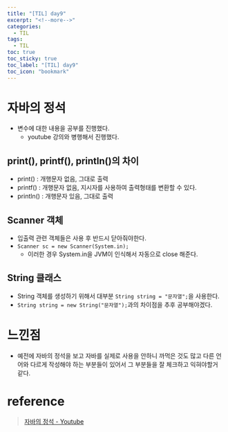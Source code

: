 ```yaml
---
title: "[TIL] day9"
excerpt: "<!--more-->"
categories:
  - TIL
tags:
  - TIL
toc: true
toc_sticky: true
toc_label: "[TIL] day9"
toc_icon: "bookmark"
---
```


# 자바의 정석

- 변수에 대한 내용을 공부를 진행했다.
  - youtube 강의와 병행해서 진행했다.

## print(), printf(), println()의 차이

- print() : 개행문자 없음, 그대로 출력
- printf() : 개행문자 없음, 지시자를 사용하여 출력형태를 변환할 수 있다.
- println() : 개행문자 있음, 그대로 출력

## Scanner 객체

- 입출력 관련 객체들은 사용 후 반드시 닫아줘야한다.
- `Scanner sc = new Scanner(System.in);`
  - 이러한 경우 System.in을 JVM이 인식해서 자동으로 close 해준다.

## String 클래스

- String 객체를 생성하기 위해서 대부분 `String string = "문자열";`을 사용한다.
- `String string = new String("문자열");`과의 차이점을 추후 공부해야겠다.

# 느낀점

- 예전에 자바의 정석을 보고 자바를 실제로 사용을 안하니 까먹은 것도 많고 다른 언어와 다르게 작성해야 하는 부분들이 있어서 그 부분들을 잘 체크하고 익혀야할거 같다.

# reference

> [자바의 정석 - Youtube](https://www.youtube.com/watch?v=oJlCC1DutbA&list=PLW2UjW795-f6xWA2_MUhEVgPauhGl3xIp)